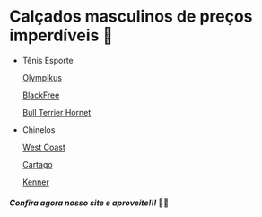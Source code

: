 # Calçados masculinos de preços imperdíveis  :shopping_cart:

- Tênis Esporte

   [Olympikus](https://www.erkmagazine.com.br/produto/379244/olympikustriunfo-835-preto-green)

   [BlackFree](https://www.erkmagazine.com.br/produto/375390/black-free-tenis-preto-17200)

   [Bull Terrier Hornet](https://www.erkmagazine.com.br/produto/355565/bull-terrier-hornet-preto)



- Chinelos 

  [West Coast](https://www.erkmagazine.com.br/produto/334341/west-coast-chinelo-castor-186322-7)

  [Cartago](https://www.erkmagazine.com.br/produto/337489/cartago-santorini-marrom-25584)

  [Kenner](https://www.erkmagazine.com.br/produto/379224/kenner-chinelo-one-azul-hfk05)

#### _Confira agora nosso site e aproveite!!!_  :running_man: 

